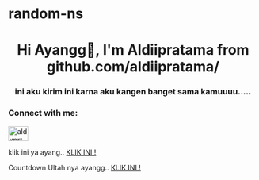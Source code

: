 # random-ns
<h1 align="center">Hi Ayangg👋, I'm Aldiipratama from github.com/aldiipratama/</h1>

<h3 align="center">ini aku kirim ini karna aku kangen banget sama kamuuuu.....</h3>

<h3 align="left">Connect with me:</h3>

<p align="left">

<a href="https://instagram.com/aldxprtm_" target="blank"><img align="center" src="https://raw.githubusercontent.com/rahuldkjain/github-profile-readme-generator/master/src/images/icons/Social/instagram.svg" alt="aldxprtm_" height="30" width="40" /></a>

</p>

<p>klik ini ya ayang.. <a href="https://cutt.ly/08gMI6L">KLIK INI !</a></p>
<p>Countdown Ultah nya ayangg.. <a href="https://s.id/1B986">KLIK INI !</a></p>
